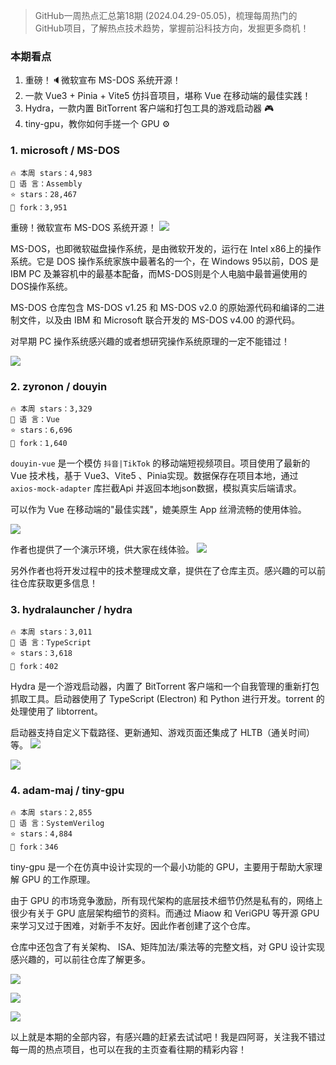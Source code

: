  
> GitHub一周热点汇总第18期 (2024.04.29-05.05)，梳理每周热门的GitHub项目，了解热点技术趋势，掌握前沿科技方向，发掘更多商机！


### 本期看点
1. 重磅！🔈微软宣布 MS-DOS 系统开源！
2. 一款 Vue3 + Pinia + Vite5 仿抖音项目，堪称 Vue 在移动端的最佳实践！
3. Hydra，一款内置 BitTorrent 客户端和打包工具的游戏启动器 🎮
4. tiny-gpu，教你如何手搓一个 GPU ⚙


### 1. microsoft / MS-DOS

```text
🔥 本周 stars：4,983 
🔨 语 言：Assembly
⭐ stars：28,467
🍴 fork：3,951
```

重磅！微软宣布 MS-DOS 系统开源！
![](../../attachments/GitHub一周热点汇总第18期-ms-dos.png)

MS-DOS，也即微软磁盘操作系统，是由微软开发的，运行在 Intel x86上的操作系统。它是 DOS 操作系统家族中最著名的一个，在 Windows 95以前，DOS 是 IBM PC 及兼容机中的最基本配备，而MS-DOS则是个人电脑中最普遍使用的DOS操作系统。

MS-DOS 仓库包含 MS-DOS v1.25 和 MS-DOS v2.0 的原始源代码和编译的二进制文件，以及由 IBM 和 Microsoft 联合开发的 MS-DOS v4.00 的源代码。

对早期 PC 操作系统感兴趣的或者想研究操作系统原理的一定不能错过！

![](../../attachments/GitHub一周热点汇总第18期-ms%20dos%20截图.png)



### 2. zyronon / douyin

```text
🔥 本周 stars：3,329
🔨 语 言：Vue
⭐ stars：6,696 
🍴 fork：1,640
```

`douyin-vue` 是一个模仿 `抖音|TikTok` 的移动端短视频项目。项目使用了最新的 Vue 技术栈，基于 Vue3、Vite5 、Pinia实现。数据保存在项目本地，通过 `axios-mock-adapter` 库拦截Api 并返回本地json数据，模拟真实后端请求。

可以作为 Vue 在移动端的"最佳实践"，媲美原生 App 丝滑流畅的使用体验。

![](../../attachments/GitHub一周热点汇总第18期-douyin%20截图-1.png)

作者也提供了一个演示环境，供大家在线体验。
![](../../attachments/GitHub一周热点汇总第18期-douyin%20截图.png)

另外作者也将开发过程中的技术整理成文章，提供在了仓库主页。感兴趣的可以前往仓库获取更多信息！



 ### 3. hydralauncher / hydra

```text
🔥 本周 stars：3,011
🔨 语 言：TypeScript
⭐ stars：3,618
🍴 fork：402
```

Hydra 是一个游戏启动器，内置了 BitTorrent 客户端和一个自我管理的重新打包抓取工具。启动器使用了 TypeScript (Electron) 和 Python 进行开发。torrent 的处理使用了 libtorrent。

启动器支持自定义下载路径、更新通知、游戏页面还集成了 HLTB（通关时间）等。
![](../../attachments/GitHub一周热点汇总第18期-hydra%20界面.png)


![](../../attachments/GitHub一周热点汇总第18期-hydra.png)


### 4. adam-maj / tiny-gpu

```text
🔥 本周 stars：2,855
🔨 语 言：SystemVerilog
⭐ stars：4,884
🍴 fork：346
```

tiny-gpu 是一个在仿真中设计实现的一个最小功能的 GPU，主要用于帮助大家理解 GPU 的工作原理。

由于 GPU 的市场竞争激励，所有现代架构的底层技术细节仍然是私有的，网络上很少有关于 GPU 底层架构细节的资料。而通过 Miaow 和 VeriGPU 等开源 GPU 来学习又过于困难，对新手不友好。因此作者创建了这个仓库。

仓库中还包含了有关架构、 ISA、矩阵加法/乘法等的完整文档，对 GPU 设计实现感兴趣的，可以前往仓库了解更多。

![](../../attachments/GitHub一周热点汇总第18期-tinyGPU架构.png)

![](../../attachments/GitHub一周热点汇总第18期-isa.png)

![](../../attachments/GitHub一周热点汇总第18期-thread%20execution.png)



以上就是本期的全部内容，有感兴趣的赶紧去试试吧！我是四阿哥，关注我不错过每一周的热点项目，也可以在我的主页查看往期的精彩内容！

